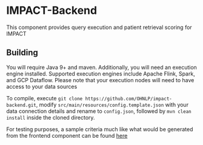 # IMPACT-Backend
This component provides query execution and patient retrieval scoring for IMPACT

## Building

You will require Java 9+ and maven. Additionally, you will need an execution engine installed. Supported execution engines include Apache Flink, Spark, and GCP Dataflow. Please note that your execution nodes will need to have access to your data sources

To compile, execute `git clone https://github.com/OHNLP/impact-backend.git`, modify `src/main/resources/config.template.json` with your data connection details and rename to `config.json`, followed by `mvn clean install` inside the cloned directory.

For testing purposes, a sample criteria much like what would be generated from the frontend component can be found [here](https://github.com/OHNLP/impact-backend/blob/master/src/main/resources/sample_criterion.json) 

